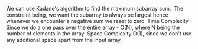 We can use Kadane's algorithm to find the maximum subarray sum.
​
The constraint being, we want the subarray to always be largest hence whenever we encounter a negative sum we reset to zero
​
Time Complexity
Since we do a one pass over the entire array - O(N), where N being the number of elements in the array
​
Space Complexity
O(1), since we don't use any additional space apart from the input array.
​